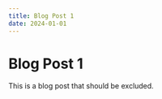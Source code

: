 ```yaml
---
title: Blog Post 1
date: 2024-01-01
---
```


# Blog Post 1

This is a blog post that should be excluded.
